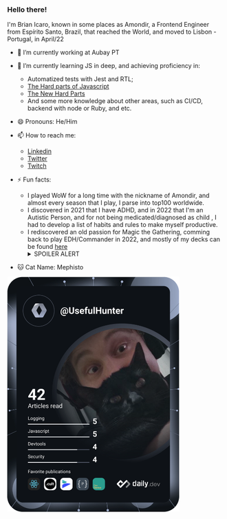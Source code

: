 ### Hello there!

I'm Brian Icaro, known in some places as Amondir, a Frontend Engineer from Espírito Santo, Brazil, that reached the World, and moved to Lisbon - Portugal, in April/22

- 🔭 I’m currently working at Aubay PT
- 🌱 I’m currently learning JS in deep, and achieving proficiency in:
  -  Automatized tests with Jest and RTL;
  - [The Hard parts of Javascript](https://frontendmasters.com/courses/javascript-hard-parts-v2/)
  - [The New Hard Parts](https://frontendmasters.com/courses/javascript-new-hard-parts/)
  - And some more knowledge about other areas, such as CI/CD, backend with node or Ruby, and etc.

- 😄 Pronouns: He/Him
- 📫 How to reach me: 
  - [Linkedin](https://www.linkedin.com/in/brianicaro/)
  - [Twitter](https://twitter.com/Brian_Icaro)
  - [Twitch](https://www.twitch.tv/amondir_)


- ⚡ Fun facts: 
  - I played WoW for a long time with the nickname of Amondir, and almost every season that I play, I parse into top100 worldwide.
  - I discovered in 2021 that I have ADHD, and in 2022 that I'm an Autistic Person, and for not being medicated/diagnosed as child , I had to develop a list of habits and rules to make myself productive.
  - I rediscovered an old passion for Magic the Gathering, comming back to play EDH/Commander in 2022, and mostly of my decks can be found [here](https://archidekt.com/search/decks?orderBy=-createdAt&owner=Amondir&ownerexact=true) 
    <details>
      <summary>SPOILER ALERT</summary>
       None of my Decks are good.
    </details>

- 🐱 Cat Name: Mephisto

<a href="https://app.daily.dev/UsefulHunter"><img src="https://github.com/UsefulHunter/UsefulHunter/blob/main/devcard.svg" width="400" alt="Brian Icaro D. Marques's Dev Card"/></a>
